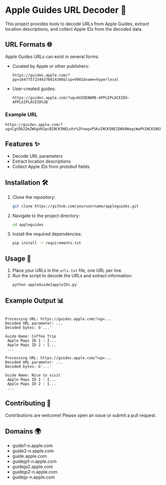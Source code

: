 # Apple Guides URL Decoder 📜

This project provides tools to decode URLs from Apple Guides, extract location descriptions, and collect Apple IDs from the decoded data.

## URL Formats 🌐

Apple Guides URLs can exist in several forms:

- Curated by Apple or other publishers: 
  ```
  https://guides.apple.com/?pp=16477572344376014386&lsp=9902&name=hyperlocal
  ```
- User-created guides: 
  ```
  https://guides.apple.com/?ug=GUIDENAME-APPLEPLACEIDS-APPLEIPLACEID%3D
  ```

### Example URL

```
https://guides.apple.com/?ug=CgtDb2ZmZWUgVHJpcBINCK5NELnhr%2FnwqvPSKxINCK5NEIDNk8WaqcWwPhINCK5NEODH9sObxvSqOxINCK5NEJGZhqvmhqfCIhINCK5NEPzqnpiH1vfBeRIOCK5NEMzYusHXgunY7gESDgiuTRDQy9flycmh7P4BEg4Irk0Q9aqhv5aaxYeQARINCK5NEP70qsqh4a3cXBINCK5NEPH9lMD31NGsahIOCK5NEIHK5vD1tdX7rAESDQiuTRCo1p31%2FNiZ0C4SDQiuTRC%2B%2FZXS0rbkqngSDgiuTRC5%2F5XLk7SfzoUBEg4Irk0QxM7mhe6Yx6X%2BARINCK5NEMej3cf6j4v7WhINCK5NEMSkxOrBx67eOQ%3D%3D
```

## Features ✨

- Decode URL parameters
- Extract location descriptions
- Collect Apple IDs from protobuf fields

## Installation 🛠️

1. Clone the repository:
    ```sh
    git clone https://github.com/yourusername/appleguides.git
    ```
2. Navigate to the project directory:
    ```sh
    cd appleguides
    ```
3. Install the required dependencies:
    ```sh
    pip install -r requirements.txt
    ```

## Usage 🚀

1. Place your URLs in the `urls.txt` file, one URL per line.
2. Run the script to decode the URLs and extract information:
    ```sh
    python appleGuide2appleIDs.py
    ```

## Example Output 📊

```

Processing URL: https://guides.apple.com/?ug=...
Decoded URL parameter: ...
Decoded bytes: b'...'

Guide Name: Coffee Trip
 Apple Maps ID 1 : I...
 Apple Maps ID 2 : I...
 ...

Processing URL: https://guides.apple.com/?ug=...
Decoded URL parameter: ...
Decoded bytes: b'...'

Guide Name: Nice to visit
 Apple Maps ID 1 : I...
 Apple Maps ID 2 : I...
 ...
```

## Contributing 🤝

Contributions are welcome! Please open an issue or submit a pull request.

## Domains 🌍

- guide1-n.apple.com
- guide2-n.apple.com
- guide.apple.com
- guidejp1-n.apple.com
- guidejp2.apple.com
- guidejp2-n.apple.com
- guidejp-n.apple.com